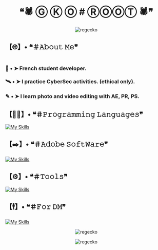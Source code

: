 <h1 align="center">❝🕷️ Ⓖ Ⓚ Ⓞ  #  ⓇⓄⓄⓉ 🕷️❞</h1>
<p align="center"> <img src="https://i.pinimg.com/originals/99/ea/b5/99eab5bf1cd45b9899e6346c0141fb71.gif" alt="regecko" /> </p>

<h2><strong>【🌐】• ❝＃𝙰𝚋𝚘𝚞𝚝 𝙼𝚎❞</strong></h2>

<h3>
  <strong><br>
  🔧 • ➤ French student developer. <br><br>
  🛰️ • ➤ I practice CyberSec activities. (ethical only).<br><br>
  ✎ • ➤ I learn photo and video editing with AE, PR, PS.<br>
  </strong>
</h3>

<h2><strong>【🕵️‍♂️】• ❝＃𝙿𝚛𝚘𝚐𝚛𝚊𝚖𝚖𝚒𝚗𝚐 𝙻𝚊𝚗𝚐𝚞𝚊𝚐𝚎𝚜❞</strong></h2>

[![My Skills](https://skillicons.dev/icons?i=py,html,css,js&perline=4&nbsp)](https://github.com/reGecko)

<h2><strong>【✒️】• ❝＃𝙰𝚍𝚘𝚋𝚎 𝚂𝚘𝚏𝚝𝚆𝚊𝚛𝚎❞</strong></h2>

[![My Skills](https://skillicons.dev/icons?i=ps,ae,pr&perline=3&nbsp)](https://github.com/reGecko)

<h2><strong>【⚙️】• ❝＃𝚃𝚘𝚘𝚕𝚜❞</strong></h2>

[![My Skills](https://skillicons.dev/icons?i=vscode,idea,github,gcp,bash&perline=5&nbsp)](https://github.com/reGecko)

<h2><strong>【🕴️】• ❝＃𝙵𝚘𝚛 𝙳𝙼❞</strong></h2>

[![My Skills](https://skillicons.dev/icons?i=discord&perline=4&nbsp)](https://github.com/reGecko)

<p align="center"> <img src="https://komarev.com/ghpvc/?username=regecko&label=Profile%20views&color=0e75b6&style=flat" alt="regecko" /> </p>
<p align="center"> <img src="https://github-readme-stats.vercel.app/api?username=regecko&show_icons=true&locale=en" alt="regecko" /> </p>




